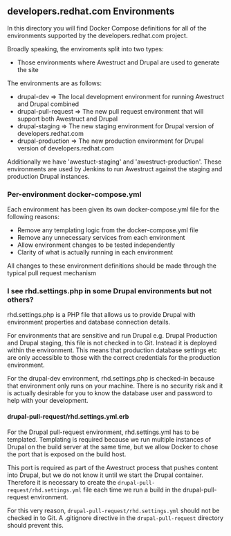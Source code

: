## developers.redhat.com Environments

In this directory you will find Docker Compose definitions for all of the environments supported by the
developers.redhat.com project.

Broadly speaking, the enviroments split into two types:

* Those environments where Awestruct and Drupal are used to generate the site

The environments are as follows:

* drupal-dev => The local development environment for running Awestruct and Drupal combined
* drupal-pull-request => The new pull request environment that will support both Awestruct and Drupal
* drupal-staging => The new staging environment for Drupal version of developers.redhat.com
* drupal-production => The new production environment for Drupal version of developers.redhat.com

Additionally we have 'awestuct-staging' and 'awestruct-production'. These environments are used by Jenkins to run
Awestruct against the staging and production Drupal instances. 

### Per-environment docker-compose.yml

Each environment has been given its own docker-compose.yml file for the following reasons:

* Remove any templating logic from the docker-compose.yml file
* Remove any unnecessary services from each environment
* Allow environment changes to be tested independently
* Clarity of what is actually running in each environment

All changes to these environment definitions should be made through the typical pull request mechanism


### I see rhd.settings.php in some Drupal environments but not others?

rhd.settings.php is a PHP file that allows us to provide Drupal with environment properties and database connection
details. 

For environments that are sensitive and run Drupal e.g. Drupal Production and Drupal staging, this file is not checked in to Git. Instead
it is deployed within the environment. This means that production database settings etc are only accessible to those
with the correct credentials for the production environment.

For the drupal-dev environment, rhd.settings.php is checked-in because that environment only runs on your machine. There
is no security risk and it is actually desirable for you to know the database user and password to help with
your development.

#### drupal-pull-request/rhd.settings.yml.erb

For the Drupal pull-request environment, rhd.settings.yml has to be templated. Templating is required because we run multiple
instances of Drupal on the build server at the same time, but we allow Docker to chose the port that is exposed on the build host.

This port is required as part of the Awestruct process that pushes content into Drupal, but we do not know it until
we start the Drupal container. Therefore it is necessary to create the `drupal-pull-request/rhd.settings.yml` file each
time we run a build in the drupal-pull-request environment.

For this very reason, `drupal-pull-request/rhd.settings.yml` should not be checked in to Git. A .gitignore directive in
the `drupal-pull-request` directory should prevent this.